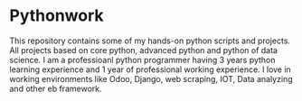 # Pythonwork
This repository contains some of my hands-on python scripts and projects.
All projects based on core python, advanced python and python of data science.
I am a professioanl python programmer having 3 years python learning experience and 1 year of professional working experience.
I love in working environments like Odoo, Django, web scraping, IOT, Data analyzing and other eb framework.

